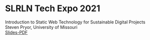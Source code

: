 # SLRLN Tech Expo 2021
Introduction to Static Web Technology for Sustainable Digital Projects  
Steven Pryor, University of Missouri  
[Slides-PDF](https://github.com/troub1/slrln2021/blob/e351c1d69c6c3250ef7bee875cd24b8e77f70364/Introduction%20to%20Static%20Web%20Technology.pdf)
